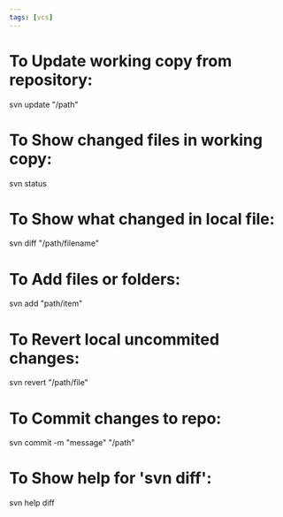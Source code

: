 ```yaml
---
tags: [vcs]
---
```


# To Update working copy from repository:

svn update "/path"

# To Show changed files in working copy:

svn status

# To Show what changed in local file:

svn diff "/path/filename"

# To Add files or folders:

svn add "path/item"

# To Revert local uncommited changes:

svn revert "/path/file"

# To Commit changes to repo:

svn commit -m "message" "/path"

# To Show help for 'svn diff':

svn help diff
